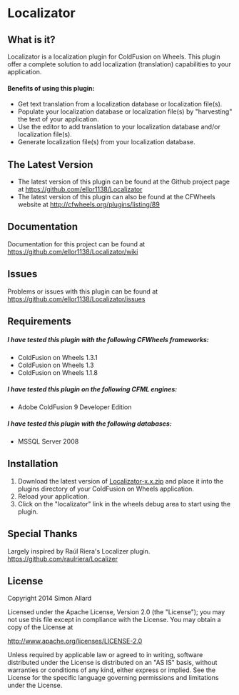 ﻿# Localizator

## What is it?

Localizator is a localization plugin for ColdFusion on Wheels. This plugin offer a complete solution to add localization (translation) capabilities to your application.

#### Benefits of using this plugin:
* Get text translation from a localization database or localization file(s).
* Populate your localization database or localization file(s) by "harvesting" the text of your application.
* Use the editor to add translation to your localization database and/or localization file(s).
* Generate localization file(s) from your localization database.

## The Latest Version
* The latest version of this plugin can be found at the Github project page at https://github.com/ellor1138/Localizator
* The latest version of this plugin can also be found at the CFWheels website at http://cfwheels.org/plugins/listing/89

## Documentation
Documentation for this project can be found at https://github.com/ellor1138/Localizator/wiki

## Issues
Problems or issues with this plugin can be found at https://github.com/ellor1138/Localizator/issues

## Requirements
##### I have tested this plugin with the following CFWheels frameworks:
* ColdFusion on Wheels 1.3.1
* ColdFusion on Wheels 1.3
* ColdFusion on Wheels 1.1.8

##### I have tested this plugin on the following CFML engines:
* Adobe ColdFusion 9 Developer Edition

##### I have tested this plugin with the following databases:
* MSSQL Server 2008

## Installation
1. Download the latest version of [Localizator-x.x.zip](http://cfwheels.org/plugins/listing/89) and place it into the plugins directory of your ColdFusion on Wheels application.
2. Reload your application.
3. Click on the "localizator" link in the wheels debug area to start using the plugin.

## Special Thanks
Largely inspired by Raúl Riera's Localizer plugin. https://github.com/raulriera/Localizer

## License
Copyright 2014 Simon Allard
				
Licensed under the Apache License, Version 2.0 (the "License");
you may not use this file except in compliance with the License.
You may obtain a copy of the License at
				
http://www.apache.org/licenses/LICENSE-2.0
				
Unless required by applicable law or agreed to in writing, software
distributed under the License is distributed on an "AS IS" basis,
without warranties or conditions of any kind, either express or implied.
See the License for the specific language governing permissions and
limitations under the License.